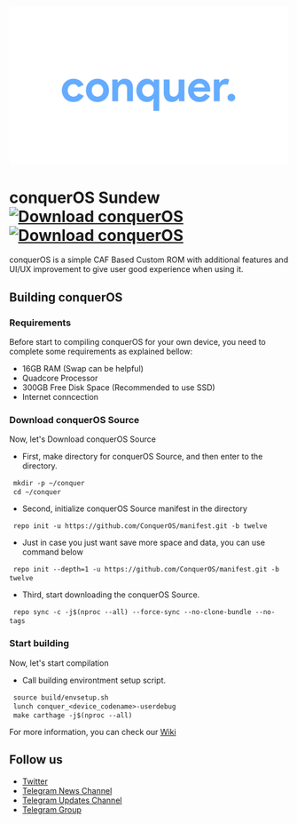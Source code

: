 ![conquerOS](https://raw.githubusercontent.com/conquerOS/manifest/twelve/banner.png)

# conquerOS Sundew [![Download conquerOS](https://img.shields.io/sourceforge/dt/conqueros.svg)](https://sourceforge.net/projects/conqueros/files/latest/download)  [![Download conquerOS](https://img.shields.io/sourceforge/dm/conqueros.svg)](https://sourceforge.net/projects/conqueros/files/latest/download)
conquerOS is a simple CAF Based Custom ROM with additional features and UI/UX improvement to give user good experience when using it.

## Building conquerOS

### Requirements
Before start to compiling conquerOS for your own device, you need to complete some requirements as explained bellow:
- 16GB RAM (Swap can be helpful)
- Quadcore Processor
- 300GB Free Disk Space (Recommended to use SSD)
- Internet conncection

### Download conquerOS Source
Now, let's Download conquerOS Source

- First, make directory for conquerOS Source, and then enter to the directory.
```
 mkdir -p ~/conquer
 cd ~/conquer
```

- Second, initialize conquerOS Source manifest in the directory
```
 repo init -u https://github.com/ConquerOS/manifest.git -b twelve
```

- Just in case you just want save more space and data, you can use command below
```
 repo init --depth=1 -u https://github.com/ConquerOS/manifest.git -b twelve
```

- Third, start downloading the conquerOS Source.
```
 repo sync -c -j$(nproc --all) --force-sync --no-clone-bundle --no-tags
```

### Start building
Now, let's start compilation

- Call building environtment setup script.
```
 source build/envsetup.sh
 lunch conquer_<device_codename>-userdebug
 make carthage -j$(nproc --all)
```

For more information, you can check our [Wiki](https://wiki.conquerOS.co)

## Follow us
- [Twitter](http://twitter.com/conquerOSROM)
- [Telegram News Channel](http://t.me/conquerOSNews)
- [Telegram Updates Channel](http://t.me/conquerOSUpdates)
- [Telegram Group](http://t.me/conquerOSChat)
